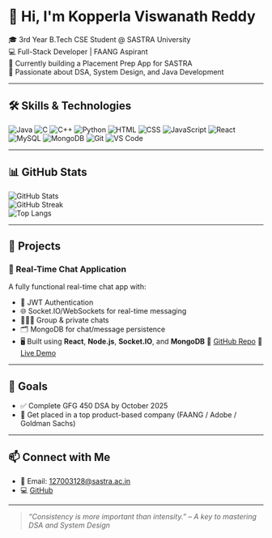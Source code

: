 # 👋 Hi, I'm Kopperla Viswanath Reddy

🎓 3rd Year B.Tech CSE Student @ SASTRA University  
💻 Full-Stack Developer | FAANG Aspirant  
🌱 Currently building a Placement Prep App for SASTRA  
🚀 Passionate about DSA, System Design, and Java Development

---

## 🛠️ Skills & Technologies

![Java](https://img.shields.io/badge/Java-007396?style=for-the-badge&logo=java)
![C](https://img.shields.io/badge/C-00599C?style=for-the-badge&logo=c)
![C++](https://img.shields.io/badge/C++-00599C?style=for-the-badge&logo=c%2B%2B)
![Python](https://img.shields.io/badge/Python-3776AB?style=for-the-badge&logo=python)
![HTML](https://img.shields.io/badge/HTML5-E34F26?style=for-the-badge&logo=html5)
![CSS](https://img.shields.io/badge/CSS3-1572B6?style=for-the-badge&logo=css3)
![JavaScript](https://img.shields.io/badge/JavaScript-F7DF1E?style=for-the-badge&logo=javascript)
![React](https://img.shields.io/badge/React-20232A?style=for-the-badge&logo=react)
![MySQL](https://img.shields.io/badge/MySQL-005C84?style=for-the-badge&logo=mysql)
![MongoDB](https://img.shields.io/badge/MongoDB-4EA94B?style=for-the-badge&logo=mongodb)
![Git](https://img.shields.io/badge/Git-F05032?style=for-the-badge&logo=git)
![VS Code](https://img.shields.io/badge/VSCode-007ACC?style=for-the-badge&logo=visual-studio-code)

---

## 📊 GitHub Stats

![GitHub Stats](https://github-readme-stats.vercel.app/api?username=KopperlaViswanathReddy&show_icons=true&theme=tokyonight)  
![GitHub Streak](https://streak-stats.demolab.com?user=KopperlaViswanathReddy&theme=tokyonight)  
![Top Langs](https://github-readme-stats.vercel.app/api/top-langs/?username=KopperlaViswanathReddy&layout=compact&theme=tokyonight)

---

## 🚀 Projects

### 💬 Real-Time Chat Application
A fully functional real-time chat app with:
- 🔐 JWT Authentication
- 🌐 Socket.IO/WebSockets for real-time messaging
- 🧑‍🤝‍🧑 Group & private chats
- 🗂 MongoDB for chat/message persistence
- 🖥️ Built using **React**, **Node.js**, **Socket.IO**, and **MongoDB**
🔗 [GitHub Repo](https://github.com/your-repo-link)
🔴 [Live Demo](https://your-deployment-link.com)



---

## 🎯 Goals

- ✅ Complete GFG 450 DSA by October 2025    
- 💼 Get placed in a top product-based company (FAANG / Adobe / Goldman Sachs)

---

## 📫 Connect with Me

- 📧 Email: 127003128@sastra.ac.in
- 💻 [GitHub](https://github.com/KopperlaViswanathReddy)

---

> _“Consistency is more important than intensity.” – A key to mastering DSA and System Design_


